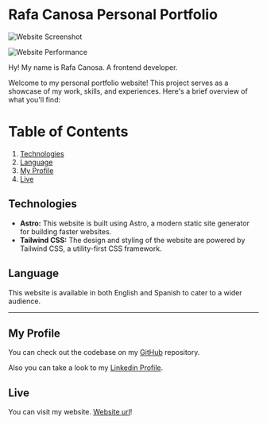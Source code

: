 # Rafa Canosa Personal Portfolio

![Website Screenshot](/portfolio-web-img.png)

![Website Performance](/astro-portfolio-performance.png)

Hy! My name is Rafa Canosa. A frontend developer.

Welcome to my personal portfolio website! This project serves as a showcase of my work, skills, and experiences. Here's a brief overview of what you'll find:

# Table of Contents

1. [Technologies](#technologies)
2. [Language](#language)
3. [My Profile](#my-profile)
4. [Live](#live)

## Technologies

- **Astro:** This website is built using Astro, a modern static site generator for building faster websites.
- **Tailwind CSS:** The design and styling of the website are powered by Tailwind CSS, a utility-first CSS framework.

## Language

This website is available in both English and Spanish to cater to a wider audience.

---

## My Profile

You can check out the codebase on my [GitHub](https://github.com/Rafacv23) repository.

Also you can take a look to my [Linkedin Profile](https://www.linkedin.com/in/rafa-canosa-vallejo-6328a5194/).

## Live

You can visit my website. [Website url](https://rafa-canosa-portfolio.vercel.app/)!
